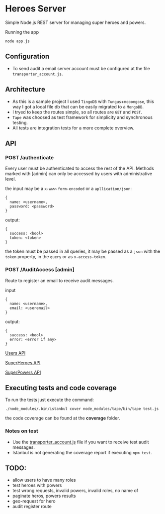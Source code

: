 # Heroes Server

Simple Node.js REST server for managing super heroes and powers.


Running the app
```
node app.js
```

## Configuration
- To send audit a email server account must be configured at the file `transporter_account.js`.

## Architecture
- As this is a sample project I used `TingoDB` with `Tungus`+`mooongose`, this way I got a local file db that can be easily migrated to a `MongoDB`.
- I tryed to keep the routes simple, so all routes are `GET` and `POST`.
- `Tape` was choosed as test framework for simplicity and synchronous testing.
- All tests are integration tests for a more complete overview.

## API
### POST /authenticate
Every user must be authenticated to access the rest of the API.
Methods marked with [admin] can only be accessed by users with administrative level.

the input may be a `x-www-form-encoded` or a `apllication/json`:
```
{
  name: <username>,
  password: <password>
}
```

output:
```
{
  success: <bool>
  token: <token>
}
```

the token must be passed in all queries, it may be passed as a `json` with the `token` property, in the `query` or as `x-access-token`.

### POST /AuditAccess [admin]
Route to register an email to receive audit messages.

input
```
{
  name: <username>,
  email: <useremail>
}
```

output:
```
{
  success: <bool>
  error: <error if any>
}
```

[Users API](Users.md)

[SuperHeroes API](SuperHeroesRoutes.md)

[SuperPowers API](SuperPowersRoutes.md)


## Executing tests and code coverage
To run the tests just execute the command:
```
./node_modules/.bin/istanbul cover node_modules/tape/bin/tape test.js
```
the code coverage can be found at the **coverage** folder.

### Notes on test
- Use the [transporter_account.js](app/transporter_account.js) file if you want to receive test audit messages.
- Istanbul is not generating the coverage report if executing ```npm test```.

## TODO:
- allow users to have many roles
- test heroes with powers
- test wrong requests, invalid powers, invalid roles, no name of <entity>
- paginate heros, powers results
- geo-request for hero
- audit register route
